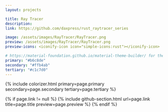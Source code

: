 ```yaml
---
layout: projects

title: Ray Tracer
description: 
link: https://github.com/daxpress/rust_raytracer_series

image: /assets/images/RayTracer/RayTracer.png
preview: /assets/images/RayTracer/RayTracer.png
preview-icons: <iconify-icon icon="simple-icons:rust"></iconify-icon>

# https://material-foundation.github.io/material-theme-builder/ for the palette, just pass the relevant img!
primary: "#b6c8de"
secondary: "#ffb4ab"
tertiary: "#c1c7d0"
---
```


{% include colorizer.html primary=page.primary secondary=page.secondary tertiary=page.tertiary %}

{% if page.link != null %}
{% include github-section.html url=page.link title=page.title preview=page.preview %}
{% endif %}
